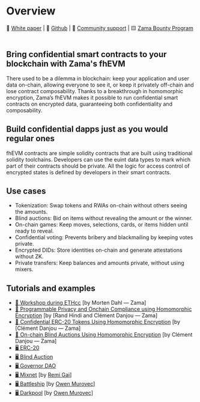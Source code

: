 # Overview

📙 [White paper](https://github.com/zama-ai/fhevm/blob/main/fhevm-whitepaper.pdf) | 📁 [Github](https://github.com/zama-ai/fhevm) | 💛 [Community support](https://zama.ai/community) | 🟨 [Zama Bounty Program](https://github.com/zama-ai/bounty-program)

<figure><img src=".gitbook/assets/zama_doc_header_fhevm.png" alt=""><figcaption></figcaption></figure>

## Bring confidential smart contracts to your blockchain with Zama's fhEVM

There used to be a dilemma in blockchain: keep your application and user data on-chain, allowing everyone to see it, or keep it privately off-chain and lose contract composability. Thanks to a breakthrough in homomorphic encryption, Zama’s fhEVM makes it possible to run confidential smart contracts on encrypted data, guaranteeing both confidentiality and composability.

## Build confidential dapps just as you would regular ones

fhEVM contracts are simple solidity contracts that are built using traditional solidity toolchains. ‍Developers can use the euint data types to mark which part of their contracts should be private. ‍All the logic for access control of encrypted states is defined by developers in their smart contracts.

## Use cases

- Tokenization: Swap tokens and RWAs on-chain without others seeing the amounts.
- Blind auctions: Bid on items without revealing the amount or the winner.
- On-chain games: Keep moves, selections, cards, or items hidden until ready to reveal.
- Confidential voting: Prevents bribery and blackmailing by keeping votes private.
- Encrypted DIDs: Store identities on-chain and generate attestations without ZK.
- Private transfers: Keep balances and amounts private, without using mixers.

## Tutorials and examples

- [🎥 Workshop during ETHcc](https://www.youtube.com/watch?v=eivfVykPP8U) \[by Morten Dahl — Zama]
- [📃 Programmable Privacy and Onchain Compliance using Homomorphic Encryption](https://www.zama.ai/post/programmable-privacy-and-onchain-compliance-using-homomorphic-encryption) \[by \[Rand Hindi and Clément Danjou — Zama]
- [📃 Confidential ERC-20 Tokens Using Homomorphic Encryption](https://www.zama.ai/post/confidential-erc-20-tokens-using-homomorphic-encryption) \[by \[Clément Danjou — Zama]
- [📃 On-chain Blind Auctions Using Homomorphic Encryption](https://www.zama.ai/post/on-chain-blind-auctions-using-homomorphic-encryption) \[by Clément Danjou — Zama]
- [🖥️ ERC-20](https://github.com/zama-ai/fhevm-solidity/blob/main/examples/EncryptedERC20.sol)
- [🖥️ Blind Auction](https://github.com/zama-ai/fhevm-solidity/blob/main/examples/BlindAuction.sol)
- [🖥️ Governor DAO](https://github.com/zama-ai/fhevm-solidity/tree/main/examples/Governor)
- [🖥️ Mixnet](https://github.com/anonymousGifter/mixnet-core) \[by [Remi Gai](https://github.com/remi-gai)]
- [🖥️ Battleship](https://github.com/battleship-fhevm/battleship-hardhat) \[by [Owen Murovec](https://github.com/omurovec)]
- [🖥️ Darkpool](https://github.com/omurovec/fhe-darkpools) \[by [Owen Murovec](https://github.com/omurovec)]
